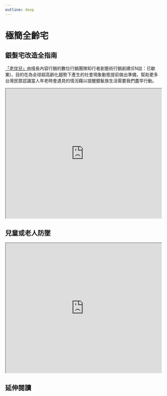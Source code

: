 ```yaml
---
outline: deep
---
```


# 極簡全齡宅

## 銀髮宅改造全指南

<a href="https://www.crew.com.tw/" target="_blank">「老伴兒」</a>由擅長內容行銷的數位行銷團隊知行者創藝術行銷創建(EN註：已歇業)，目的在為全球超高齡化趨勢下產生的社會現象動態提前做出準備，幫助更多台灣民眾認識當人年老時會遇見的情況藉以提醒銀髮族生活需要我們盡早行動。

<iframe src="https://storage.googleapis.com/public.econ-sense.com/%E9%8A%80%E9%AB%AE%E5%AE%85%E6%94%B9%E9%80%A0%E5%85%A8%E6%8C%87%E5%8D%97.pdf" width="100%" height="420"></iframe>

## 兒童或老人防墜

<iframe src="https://storage.googleapis.com/public.econ-sense.com/06_%E7%AC%AC6%E5%A0%82%E8%AA%B2-%E5%85%92%E7%AB%A5%E6%88%96%E8%80%81%E4%BA%BA%E9%98%B2%E5%A2%9C%E5%AE%A3%E5%B0%8E%E5%8F%8A%E7%AE%A1%E5%A7%94%E6%9C%83%E4%BE%9D%E8%A6%8F%E5%AE%9A%E5%B0%8D%E7%A4%BE%E5%8D%80%E9%81%95%E8%A6%8F%E4%BD%8F%E6%88%B6%E4%B9%8B%E5%88%B6%E6%AD%A2%E7%A8%8B%E5%BA%8F.pdf" width="100%" height="420"></iframe>

## 延伸閱讀

<Books :modelValue="bookItems"></Books>

<script setup>

import Books from '../components/books.vue'
const bookItems = [
    {
        id: '11100859478',
        name: '後半輩子最想住的家：先做先贏！40歲開始規畫、50歲開心打造，好房子讓你笑著住到老',
        desc: `<p>│好房子，讓你笑著住到老│
40歲開始規畫、50歲開心打造！

</p>

<p>越住越年輕
給自己一個安心減齡的家
讓父母好用、自己未來也享受，別等「老了再說」！</p>`,
    },
]
</script>
